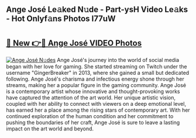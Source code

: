 ## Ange José Le𝚊ked N𝚞de - Part-ysH Video Le𝚊ks - Hot Onlyf𝚊ns Photos I77uW

# <h2><a href="http://ac52277.deff.icu/?id=Ange+Jos%c3%a9">🔗 New 👉🔴 Ange José VIDEO Photos</a></h2>

[![Ange José N𝚞des](https://i.imgur.com/rIISA9y.gif)](http://ac52277.deff.icu/?id=Ange+Jos%c3%a9)
Ange José's journey into the world of social media began with her love for gaming. She started streaming on Twitch under the username "GingerBreaker" in 2013, where she gained a small but dedicated following. Ange José's charisma and infectious energy shone through her streams, making her a popular figure in the gaming community. Ange José is a contemporary artist whose innovative and thought-provoking works have captured the attention of the art world. Her unique artistic vision, coupled with her ability to connect with viewers on a deep emotional level, has earned her a place among the rising stars of contemporary art. With her continued exploration of the human condition and her commitment to pushing the boundaries of her craft, Ange José is sure to leave a lasting impact on the art world and beyond.
